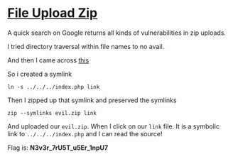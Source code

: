 # [File Upload Zip](https://www.root-me.org/en/Challenges/Web-Server/File-upload-ZIP)

A quick search on Google returns all kinds of vulnerabilities in zip uploads.

I tried directory traversal within file names to no avail.

And then I came across [this](https://josipfranjkovic.blogspot.com/2014/12/reading-local-files-from-facebooks.html)

So i created a symlink

`ln -s ../../../index.php link`

Then I zipped up that symlink and preserved the symlinks

`zip --symlinks evil.zip link`

And uploaded our `evil.zip`. When I click on our `link` file. It is a symbolic link to 
`../../../index.php` and I can read the source!

Flag is: **N3v3r_7rU5T_u5Er_1npU7**
